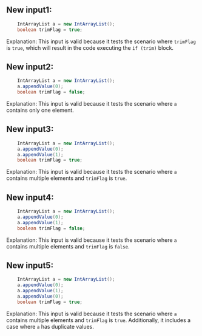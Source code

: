 ## New input1:
```java
    IntArrayList a = new IntArrayList();
    boolean trimFlag = true;
```
Explanation: This input is valid because it tests the scenario where `trimFlag` is `true`, which will result in the code executing the `if (trim)` block.

## New input2:
```java
    IntArrayList a = new IntArrayList();
    a.appendValue(0);
    boolean trimFlag = false;
```
Explanation: This input is valid because it tests the scenario where `a` contains only one element.

## New input3:
```java
    IntArrayList a = new IntArrayList();
    a.appendValue(0);
    a.appendValue(1);
    boolean trimFlag = true;
```
Explanation: This input is valid because it tests the scenario where `a` contains multiple elements and `trimFlag` is `true`.

## New input4:
```java
    IntArrayList a = new IntArrayList();
    a.appendValue(0);
    a.appendValue(1);
    boolean trimFlag = false;
```
Explanation: This input is valid because it tests the scenario where `a` contains multiple elements and `trimFlag` is `false`.

## New input5:
```java
    IntArrayList a = new IntArrayList();
    a.appendValue(0);
    a.appendValue(1);
    a.appendValue(0);
    boolean trimFlag = true;
```
Explanation: This input is valid because it tests the scenario where `a` contains multiple elements and `trimFlag` is `true`. Additionally, it includes a case where `a` has duplicate values.